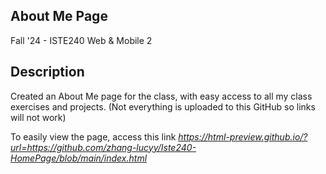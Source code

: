 ## About Me Page
Fall '24 - ISTE240 Web & Mobile 2

## Description
Created an About Me page for the class, with easy access to all my class exercises and projects. (Not everything is uploaded to this GitHub so links will not work)

To easily view the page, access this link *https://html-preview.github.io/?url=https://github.com/zhang-lucyy/Iste240-HomePage/blob/main/index.html*
